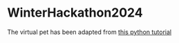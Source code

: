 # WinterHackathon2024

The virtual pet has been adapted from [this python tutorial](https://medium.com/analytics-vidhya/create-your-own-desktop-pet-with-python-5b369be18868)

